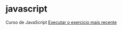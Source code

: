 # javascript
 Curso de JavaScript
<a href= "https://thailanmendes.github.io/javascript/exercicios/aula10/ex007">Executar o exercicio mais recente</a>
